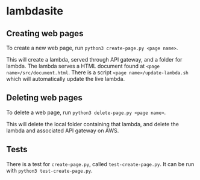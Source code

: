 # lambdasite

## Creating web pages

To create a new web page, run `python3 create-page.py <page name>`.

This will create a lambda, served through API gateway, and a folder for lambda. The lambda serves a HTML document found at `<page name>/src/document.html`. There is a script `<page name>/update-lambda.sh` which will automatically update the live lambda.

## Deleting web pages

To delete a web page, run `python3 delete-page.py <page name>`.

This will delete the local folder containing that lambda, and delete the lambda and associated API gateway on AWS.

## Tests

There is a test for `create-page.py`, called `test-create-page.py`. It can be run with `python3 test-create-page.py`.